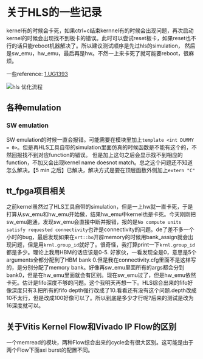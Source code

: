 # 关于HLS的一些记录

kernel有的时候会卡死，如果ctrl+c结束kernnel有的时候会出现问题，再次启动kernel的时候会出现找不到板卡的错误。此时可以尝试reset板卡，如果reset也不行的话只能reboot机器解决了。所以建议测试顺序是先过hls的simulation， 然后是sw_emu，hw_emu，最后再是hw。不然一上来卡死了就可能要reboot，很麻烦。

一些reference: 
[1.UG1393](https://docs.xilinx.com/r/zh-CN/ug1393-vitis-application-acceleration/%E6%95%B0%E6%8D%AE%E4%B8%AD%E5%BF%83%E5%BA%94%E7%94%A8%E5%8A%A0%E9%80%9F%E5%BC%80%E5%8F%91%E6%B5%81%E7%A8%8B)

![hls 优化流程](https://docs.xilinx.com/api/khub/maps/e0yeNYHBEoTuQopmlaaYEg/resources/mTaAhfbDYc_XLR2gbnAoFQ/content?Ft-Calling-App=ft%2Fturnkey-portal&Ft-Calling-App-Version=3.10.38&nocache=1641355902470)

## 各种emulation
### SW emulation
SW emulation的时候一直会报错。可能需要在模块里加上```template <int DUMMY = 0>```。但是再HLS工具自带的simulation里面仿真的时候函数是不能有这个的，不然回报找不到对应function的错误。
但是加上这句之后会显示找不到相应的function，不加又会出现kernel name doesnot match。总之这个问题还不知道怎么解决。【5 min 之后】已解决，解决方式是要在顶层函数外侧加上```extern "C"```

## tt_fpga项目相关
之前kernel虽然过了HLS工具自带的simulation，但是一上hw就一直卡死，于是打算从sw_emu和hw_emu开始做，结果hw_emu中kernel也是卡死。今天刚刚把sw_emu跑通，发现sw_emu会直接中断并报错，报的是```No compute units satisfy requested connectivity```也许是connectivity的问题。de了差不多一个小时的bug，最后发现如果在```xrt::bo```开辟memory的时候用bank_assign就会出现问题，但是用```krnl.group_id```就好了。很奇怪，我打算print一下```krnl.group_id```都是多少。理论上我用HBM的话应该是0-5. 好家伙，一看发现全是0，意思是5个arguments全都分配到了HBM bank 0.但是我在connectivity.cfg里面不是这样写的，是分别分配了memory bank。好像再sw_emu里面所有的args都会分到bank0，但是在hw_emu里面就会有区别。现在sw_emu过了，但是hw_emu依然卡死。估计是fifo深度不够的问题。这个我明天再想一下。HLS综合出来的fifo好像深度只有3.把所有的fifo depth强行改成了10.看看还有没有这个问题.depth改成10不太行，但是改成100好像可以了。所以到底是多少才行呢?后来的测试是改为16深度就可以。

## 关于Vitis Kernel Flow和Vivado IP Flow的区别
一个memread的模块，两种Flow综合出来的cycle会有很大区别。这可能是由于两个Flow下面axi burst的配置不同。